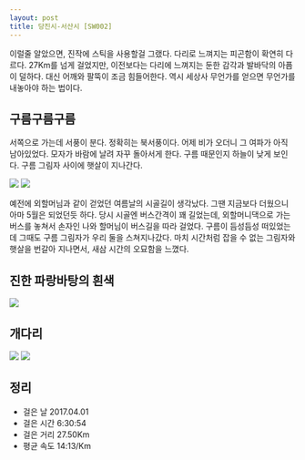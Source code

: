 ```yaml
---
layout: post
title: 당진시-서산시 [SW002]
---
```


이럴줄 알았으면, 진작에 스틱을 사용할걸 그랬다. 다리로 느껴지는 피곤함이 확연히 다르다. 27Km를 넘게 걸었지만, 이전보다는 다리에 느껴지는 둔한 감각과 발바닥의 아픔이 덜하다. 대신 어깨와 팔뚝이 조금 힘들어한다. 역시 세상사 무언가를 얻으면 무언가를 내놓아야 하는 법이다.

## 구름구름구름 <i class="fa fa-cloud" aria-hidden="true"></i>

서쪽으로 가는데 서풍이 분다. 정확히는 북서풍이다. 어제 비가 오더니 그 여파가 아직 남아있었다. 모자가 바람에 날려 자꾸 돌아서게 한다. 구름 때문인지 하늘이 낮게 보인다. 구름 그림자 사이에 햇살이 지나간다.

<div class="images">
	<img src="{{ site.baseurl }}/images/sw002/SW002_1.JPG">
	<img src="{{ site.baseurl }}/images/sw002/SW002_2.JPG">
</div>

예전에 외할머님과 같이 걷었던 여름날의 시골길이 생각났다. 그땐 지금보다 더웠으니 아마 5월은 되었던듯 하다. 당시 시골엔 버스간격이 꽤 길었는데, 외할머니댁으로 가는 버스를 놓쳐서 손자인 나와 할머님이 버스길을 따라 걸었다. 구름이 듬성듬성 떠있었는데 그때도 구름 그림자가 우리 둘을 스쳐지나갔다. 마치 시간처럼 잡을 수 없는 그림자와 햇살을 번갈아 지나면서, 새삼 시간의 오묘함을 느꼈다.

## 진한 파랑바탕의 흰색 <i class="fa fa-bluetooth-b" aria-hidden="true"></i>

<div class="images">
	<img src="{{ site.baseurl }}/images/sw002/SW002_3.JPG">
</div>

## 개다리 <i class="fa fa-cube" aria-hidden="true"></i>

<div class="images">
	<img src="{{ site.baseurl }}/images/sw002/SW002_4.JPG">
	<img src="{{ site.baseurl }}/images/sw002/SW002_5.JPG">
</div>

## 정리 <i class="fa fa-bar-chart" aria-hidden="true"></i>

+ 걸은 날 2017.04.01
+ 걸은 시간 6:30:54
+ 걸은 거리 27.50Km
+ 평균 속도 14:13/Km